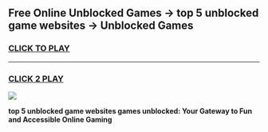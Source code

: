 
## Free Online Unblocked Games → top 5 unblocked game websites → Unblocked Games
<h3>
<a href="https://premium.freeplayer.one?title=top_5_unblocked_game_websites&ref=21F">CLICK TO PLAY</a></h3>
<hr>

<h3>
<a href="https://premium.freeplayer.one?title=top_5_unblocked_game_websites&ref=21F">CLICK 2 PLAY</a>
  
</h3>

<a href="https://premium.freeplayer.one?title=top_5_unblocked_game_websites&ref=21F/"><img src="https://clearcache.store/games.png"></a>


**top 5 unblocked game websites games unblocked: Your Gateway to Fun and Accessible Online Gaming**
